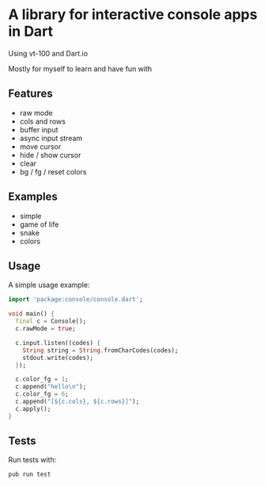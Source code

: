 # A library for interactive console apps in Dart

Using vt-100 and Dart.io

Mostly for myself to learn and have fun with

## Features

- raw mode
- cols and rows
- buffer input
- async input stream
- move cursor
- hide / show cursor
- clear
- bg / fg / reset colors


## Examples

- simple
- game of life
- snake
- colors

## Usage

A simple usage example:

```dart
import 'package:console/console.dart';

void main() {
  final c = Console();
  c.rawMode = true;

  c.input.listen((codes) {
    String string = String.fromCharCodes(codes);
    stdout.write(codes);
  });

  c.color_fg = 1;
  c.append("hello\n");
  c.color_fg = 6;
  c.append("[${c.cols}, ${c.rows}]");
  c.apply();
}
```

## Tests

Run tests with:
```
pub run test
```
